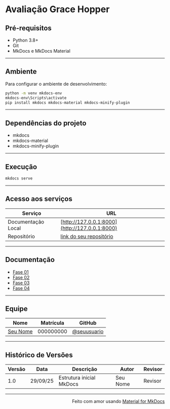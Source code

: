 

# Avaliação Grace Hopper


## Pré-requisitos

- Python 3.8+
- Git
- MkDocs e MkDocs Material

---

## Ambiente

Para configurar o ambiente de desenvolvimento:

```bash
python -m venv mkdocs-env
mkdocs-env\Scripts\activate
pip install mkdocs mkdocs-material mkdocs-minify-plugin
```

---

## Dependências do projeto

- mkdocs
- mkdocs-material
- mkdocs-minify-plugin

---

## Execução

```bash
mkdocs serve
```

---

## Acesso aos serviços

| Serviço              | URL                                 |
|----------------------|-------------------------------------|
| Documentação Local   | [http://127.0.0.1:8000](http://127.0.0.1:8000) |
| Repositório          | [link do seu repositório](#)         |

---

## Documentação

- [Fase 01](fases/fases01.md)
- [Fase 02](fases/fases02.md)
- [Fase 03](fases/fases03.md)
- [Fase 04](fases/fases04.md)

---

## Equipe

| Nome           | Matrícula   | GitHub         |
|----------------|-------------|---------------|
| [Seu Nome](#)  | 000000000   | [@seuusuario](#) |

---

## Histórico de Versões

| Versão | Data     | Descrição                | Autor         | Revisor |
|--------|----------|--------------------------|---------------|---------|
| 1.0    | 29/09/25 | Estrutura inicial MkDocs | Seu Nome      | Revisor |

---

<div align="right">Feito com amor usando <a href="https://squidfunk.github.io/mkdocs-material/">Material for MkDocs</a></div>